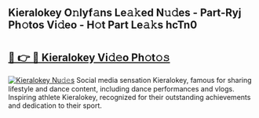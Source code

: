 ## Kieralokey O𝚗lyf𝚊ns Le𝚊𝚔ed N𝚞𝚍es - Part-Ryj Ph𝚘tos Vi𝚍eo - H𝚘t Part Le𝚊𝚔s hcTn0

# <h2><a href="http://hf30o0.feru.top/?c=Kieralokey">🔗 👉 🔴 Kieralokey Vi𝚍𝚎o Ph𝚘t𝚘𝚜</a></h2>

[![Kieralokey Nu𝚍𝚎s](https://i.imgur.com/0TWrTi3.gif)](http://hf30o0.feru.top/?c=Kieralokey)
Social media sensation Kieralokey, famous for sharing lifestyle and dance content, including dance performances and vlogs. Inspiring athlete Kieralokey, recognized for their outstanding achievements and dedication to their sport. 
